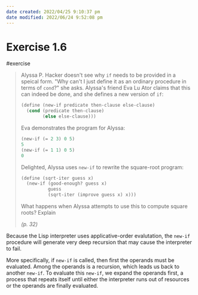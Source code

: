 ```yaml
---
date created: 2022/04/25 9:10:37 pm
date modified: 2022/06/24 9:52:08 pm
---
```

# Exercise 1.6

#exercise

> Alyssa P. Hacker doesn't see why `if` needs to be provided in a speical form. "Why can't I just define it as an ordinary procedure in terms of `cond`?" she asks. Alyssa's friend Eva Lu Ator claims that this can indeed be done, and she defines a new version of `if`:
>
> ```scheme
> (define (new-if predicate then-clause else-clause)
>   (cond (predicate then-clause)
>         (else else-clause)))
> ```
>
> Eva demonstrates the program for Alyssa:
>
> ```scheme
> (new-if (= 2 3) 0 5)
> 5
> (new-if (= 1 1) 0 5)
> 0
> ```
>
> Delighted, Alyssa uses `new-if` to rewrite the square-root program:
>
> ```scheme
> (define (sqrt-iter guess x)
>   (new-if (good-enough? guess x)
>           guess
>           (sqrt-iter (improve guess x) x)))
> ```
>
> What happens when Alyssa attempts to use this to compute square roots? Explain
>
> *(p. 32)*

Because the Lisp interpreter uses applicative-order evalutation, the `new-if` procedure will generate very deep recursion that may cause the interpreter to fail.

More specifically, if `new-if` is called, then first the operands must be evaluated. Among the operands is a recursion, which leads us back to another `new-if`. To evaluate this `new-if`, we expand the operands first, a process that repeats itself until either the interpreter runs out of resources or the operands are finally evaluated.

